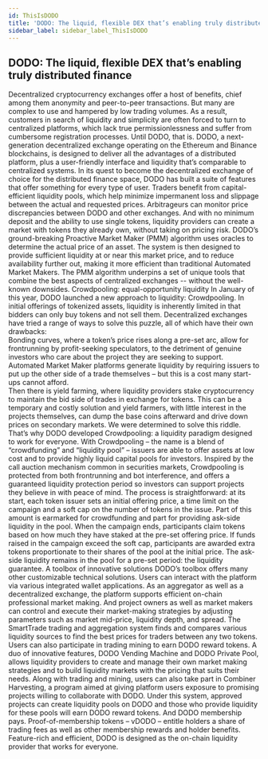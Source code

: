 ```yaml
---
id: ThisIsDODO
title: 'DODO: The liquid, flexible DEX that’s enabling truly distributed finance' 
sidebar_label: sidebar_label_ThisIsDODO
---
```


## DODO: The liquid, flexible DEX that’s enabling truly distributed finance 

Decentralized cryptocurrency exchanges offer a host of benefits, chief among them anonymity and peer-to-peer transactions. But many are complex to use and hampered by low trading volumes. As a result, customers in search of liquidity and simplicity are often forced to turn to centralized platforms, which lack true permissionlessness and suffer from cumbersome registration processes. 
Until DODO, that is. 
DODO, a next-generation decentralized exchange operating on the Ethereum and Binance blockchains, is designed to deliver all the advantages of a distributed platform, plus a user-friendly interface and liquidity that’s comparable to centralized systems. 
In its quest to become the decentralized exchange of choice for the distributed finance space, DODO has built a suite of features that offer something for every type of user. 
Traders benefit from capital-efficient liquidity pools, which help minimize impermanent loss and slippage between the actual and requested prices. Arbitrageurs can monitor price discrepancies between DODO and other exchanges. And with no minimum deposit and the ability to use single tokens, liquidity providers can create a market with tokens they already own, without taking on pricing risk.
DODO’s ground-breaking Proactive Market Maker (PMM) algorithm uses oracles to determine the actual price of an asset. The system is then designed to provide sufficient liquidity at or near this market price, and to reduce availability further out, making it more efficient than traditional Automated Market Makers.
The PMM algorithm underpins a set of unique tools that combine the best aspects of centralized exchanges -- without the well-known downsides. 
Crowdpooling: equal-opportunity liquidity
In January of this year, DODO launched a new approach to liquidity: Crowdpooling.
In initial offerings of tokenized assets, liquidity is inherently limited in that bidders can only buy tokens and not sell them. Decentralized exchanges have tried a range of ways to solve this puzzle, all of which have their own drawbacks:  
Bonding curves, where a token’s price rises along a pre-set arc, allow for frontrunning by profit-seeking speculators, to the detriment of genuine investors who care about the project they are seeking to support.
Automated Market Maker platforms generate liquidity by requiring issuers to put up the other side of a trade themselves – but this is a cost many start-ups cannot afford.  
Then there is yield farming, where liquidity providers stake cryptocurrency to maintain the bid side of trades in exchange for tokens. This can be a temporary and costly solution and yield farmers, with little interest in the projects themselves, can dump the base coins afterward and drive down prices on secondary markets.
We were determined to solve this riddle. That’s why DODO developed Crowdpooling: a liquidity paradigm designed to work for everyone. With Crowdpooling – the name is a blend of “crowdfunding” and “liquidity pool” – issuers are able to offer assets at low cost and to provide highly liquid capital pools for investors. Inspired by the call auction mechanism common in securities markets, Crowdpooling is protected from both frontrunning and bot interference, and offers a guaranteed liquidity protection period so investors can support projects they believe in with peace of mind.
The process is straightforward: at its start, each token issuer sets an initial offering price, a time limit on the campaign and a soft cap on the number of tokens in the issue. Part of this amount is earmarked for crowdfunding and part for providing ask-side liquidity in the pool. 
When the campaign ends, participants claim tokens based on how much they have staked at the pre-set offering price. If funds raised in the campaign exceed the soft cap, participants are awarded extra tokens proportionate to their shares of the pool at the initial price. The ask-side liquidity remains in the pool for a pre-set period: the liquidity guarantee.
A toolbox of innovative solutions
DODO’s toolbox offers many other customizable technical solutions. Users can interact with the platform via various integrated wallet applications. As an aggregator as well as a decentralized exchange, the platform supports efficient on-chain professional market making. And project owners as well as market makers can control and execute their market-making strategies by adjusting parameters such as market mid-price, liquidity depth, and spread. 
The SmartTrade trading and aggregation system finds and compares various liquidity sources to find the best prices for traders between any two tokens. Users can also participate in trading mining to earn DODO reward tokens. A duo of innovative features, DODO Vending Machine and DODO Private Pool, allows liquidity providers to create and manage their own market making strategies and to build liquidity markets with the pricing that suits their needs.
Along with trading and mining, users can also take part in Combiner Harvesting, a program aimed at giving platform users exposure to promising projects willing to collaborate with DODO. Under this system, approved projects can create liquidity pools on DODO and those who provide liquidity for these pools will earn DODO reward tokens. And DODO membership pays. Proof-of-membership tokens – vDODO – entitle holders a share of trading fees as well as other membership rewards and holder benefits.
Feature-rich and efficient, DODO is designed as the on-chain liquidity provider that works for everyone. 

